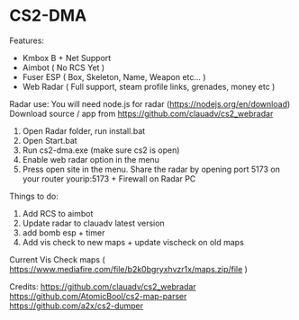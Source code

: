 # CS2-DMA

Features:
- Kmbox B + Net Support
- Aimbot ( No RCS Yet )
- Fuser ESP ( Box, Skeleton, Name, Weapon etc... )
- Web Radar ( Full support, steam profile links, grenades, money etc )

Radar use:
You will need node.js for radar (https://nodejs.org/en/download)
Download source / app from https://github.com/clauadv/cs2_webradar
1. Open Radar folder, run install.bat
2. Open Start.bat
3. Run cs2-dma.exe (make sure cs2 is open)
4. Enable web radar option in the menu
5. Press open site in the menu.
Share the radar by opening port 5173 on your router yourip:5173 + Firewall on Radar PC

Things to do:
1. Add RCS to aimbot
2. Update radar to clauadv latest version
3. add bomb esp + timer
4. Add vis check to new maps + update vischeck on old maps

Current Vis Check maps ( https://www.mediafire.com/file/b2k0bgryxhvzr1x/maps.zip/file )


Credits: 
https://github.com/clauadv/cs2_webradar
https://github.com/AtomicBool/cs2-map-parser
https://github.com/a2x/cs2-dumper
